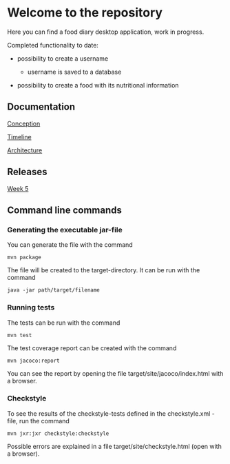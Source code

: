 # Welcome to the repository

Here you can find a food diary desktop application, work in progress.

Completed functionality to date:

- possibility to create a username
  - username is saved to a database

- possibility to create a food with its nutritional information




## Documentation

[Conception](https://github.com/perander/otm-project/blob/master/FoodDiary/documentation/conception.md)

[Timeline](https://github.com/perander/otm-project/blob/master/FoodDiary/documentation/timeline.md)

[Architecture](https://github.com/perander/otm-project/blob/master/FoodDiary/documentation/architecture.md)


## Releases

[Week 5](https://github.com/perander/otm-project/releases/tag/week5)

## Command line commands

### Generating the executable jar-file

You can generate the file with the command

```
mvn package
```

The file will be created to the target-directory. It can be run with the command

```
java -jar path/target/filename
```


### Running tests

The tests can be run with the command

```
mvn test
```

The test coverage report can be created with the command

```
mvn jacoco:report
```

You can see the report by opening the file target/site/jacoco/index.html with a browser.


### Checkstyle

To see the results of the checkstyle-tests defined in the checkstyle.xml -file, run the command

```
mvn jxr:jxr checkstyle:checkstyle
```

Possible errors are explained in a file target/site/checkstyle.html (open with a browser).






